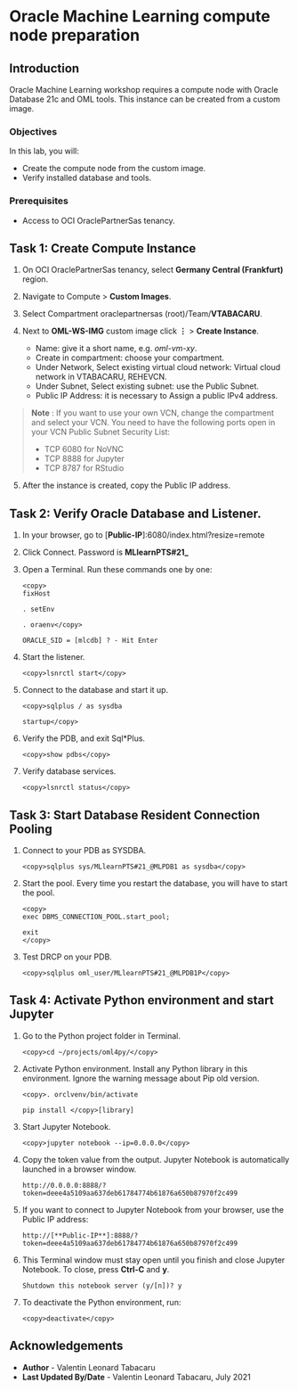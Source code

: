 # Oracle Machine Learning compute node preparation

## Introduction

Oracle Machine Learning workshop requires a compute node with Oracle Database 21c and OML tools. This instance can be created from a custom image.

### Objectives

In this lab, you will:
* Create the compute node from the custom image.
* Verify installed database and tools.

### Prerequisites

* Access to OCI OraclePartnerSas tenancy.

## Task 1: Create Compute Instance

1. On OCI OraclePartnerSas tenancy, select **Germany Central (Frankfurt)** region.

2. Navigate to Compute > **Custom Images**.

3. Select Compartment oraclepartnersas (root)/Team/**VTABACARU**.

4. Next to **OML-WS-IMG** custom image click **⋮** > **Create Instance**.

    - Name: give it a short name, e.g. *oml-vm-xy*.
    - Create in compartment: choose your compartment.
    - Under Network, Select existing virtual cloud network: Virtual cloud network in VTABACARU, REHEVCN.
    - Under Subnet, Select existing subnet: use the Public Subnet.
    - Public IP Address: it is necessary to Assign a public IPv4 address.

> **Note** : If you want to use your own VCN, change the compartment and select your VCN. You need to have the following ports open in your VCN Public Subnet Security List:
> - TCP 6080 for NoVNC
> - TCP 8888 for Jupyter
> - TCP 8787 for RStudio

5. After the instance is created, copy the Public IP address.


## Task 2: Verify Oracle Database and Listener.

1. In your browser, go to [**Public-IP**]:6080/index.html?resize=remote

2. Click Connect. Password is **MLlearnPTS#21_**

3. Open a Terminal. Run these commands one by one:

    ```
    <copy>
    fixHost

    . setEnv

    . oraenv</copy>

    ORACLE_SID = [mlcdb] ? - Hit Enter
    ```

4. Start the listener.

    ```
    <copy>lsnrctl start</copy>
    ```

5. Connect to the database and start it up.

    ```
    <copy>sqlplus / as sysdba

    startup</copy>
    ```

6. Verify the PDB, and exit Sql*Plus.

    ```
    <copy>show pdbs</copy>
    ```

7. Verify database services.

    ```
    <copy>lsnrctl status</copy>
    ```


## Task 3: Start Database Resident Connection Pooling

1. Connect to your PDB as SYSDBA.

    ```
    <copy>sqlplus sys/MLlearnPTS#21_@MLPDB1 as sysdba</copy>
    ```

2. Start the pool. Every time you restart the database, you will have to start the pool.

    ```
    <copy>
    exec DBMS_CONNECTION_POOL.start_pool;

    exit
    </copy>
    ```

6. Test DRCP on your PDB.

    ```
    <copy>sqlplus oml_user/MLlearnPTS#21_@MLPDB1P</copy>
    ```


## Task 4: Activate Python environment and start Jupyter

1. Go to the Python project folder in Terminal.

    ```
    <copy>cd ~/projects/oml4py/</copy>
    ```

2. Activate Python environment. Install any Python library in this environment. Ignore the warning message about Pip old version.

    ```
    <copy>. orclvenv/bin/activate

    pip install </copy>[library]
    ```

3. Start Jupyter Notebook.

    ```
    <copy>jupyter notebook --ip=0.0.0.0​</copy>
    ```

4. Copy the token value from the output. Jupyter Notebook is automatically launched in a browser window.

    ```
    http://0.0.0.0​:8888/?token=deee4a5109aa637deb61784774b61876a650b87970f2c499
    ```

5. If you want to connect to Jupyter Notebook from your browser, use the Public IP address:

    ```
    http://[**Public-IP**]:8888/?token=deee4a5109aa637deb61784774b61876a650b87970f2c499
    ```

6. This Terminal window must stay open until you finish and close Jupyter Notebook. To close, press **Ctrl-C** and **y**.

    ```
    Shutdown this notebook server (y/[n])? y
    ```

7. To deactivate the Python environment, run:

    ```
    <copy>deactivate</copy>
    ```


## Acknowledgements
* **Author** - Valentin Leonard Tabacaru
* **Last Updated By/Date** -  Valentin Leonard Tabacaru, July 2021

